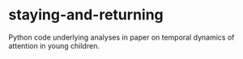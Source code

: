 # staying-and-returning
Python code underlying analyses in paper on temporal dynamics of attention in young children.
